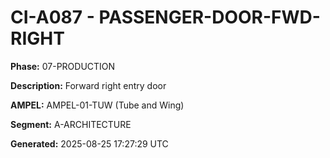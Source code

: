 # CI-A087 - PASSENGER-DOOR-FWD-RIGHT

**Phase:** 07-PRODUCTION

**Description:** Forward right entry door

**AMPEL:** AMPEL-01-TUW (Tube and Wing)

**Segment:** A-ARCHITECTURE

**Generated:** 2025-08-25 17:27:29 UTC
